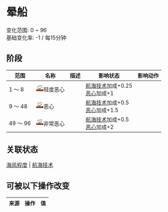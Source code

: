 # 晕船  
变化范围: 0 ~ 96  
基础变化率: -1 / 每15分钟  
## 阶段  
范围  |  名称  |  描述  |  影响状态  |  影响动作  
----  |  ----  |  ----  |  ----  |  ----  
1 ～ 8  |  <img decoding="async" src="Sprite/Distance.png" style="width:20px;">轻度恶心  |    |  [航海技术](SeaSicknessResistance.md)加成+0.25<br>[恶心](Nausea.md)加成+1  |    
9 ～ 48  |  <img decoding="async" src="Sprite/Distance.png" style="width:20px;">恶心  |    |  [航海技术](SeaSicknessResistance.md)加成+0.5<br>[恶心](Nausea.md)加成+1.5  |    
49 ～ 96  |  <img decoding="async" src="Sprite/Distance.png" style="width:20px;">非常恶心  |    |  [航海技术](SeaSicknessResistance.md)加成+0.5<br>[恶心](Nausea.md)加成+2  |    
## 关联状态  
[海风程度](SeaAgitation.md)  |  [航海技术](SeaSicknessResistance.md)  
## 可被以下操作改变  
来源  |  操作  |  值  
----  |  ----  |  ----  
